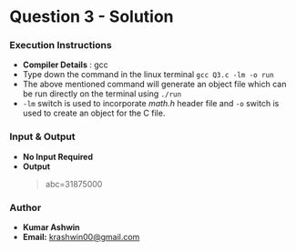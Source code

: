 # Question 3 - Solution

### Execution Instructions
* **Compiler Details** : gcc
* Type down the command in the linux terminal ` gcc Q3.c -lm -o run `
* The above mentioned command will generate an object file which can be run directly on the terminal using ` ./run `
* `-lm` switch is used to incorporate _math.h_ header file and `-o` switch is used to create an object for the C file.


### Input & Output

* **No Input Required**
* **Output**
    > abc=31875000

### Author
* **Kumar Ashwin**
* **Email:** krashwin00@gmail.com

